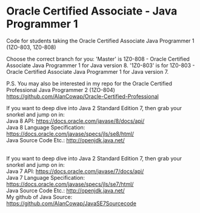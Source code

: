 # Oracle Certified Associate - Java Programmer 1
Code for students taking the Oracle Certified Associate Java Programmer 1 (1ZO-803, 1Z0-808)

Choose the correct branch for you:
'Master' is 1Z0-808 - Oracle Certified Associate Java Programmer 1 for Java version 8.
'1Z0-803' is for 1Z0-803 - Oracle Certified Associate Java Programmer 1 for Java version 7.

P.S.
You may also be interested in my repo for the Oracle Certified Professional Java Programmer 2 (1ZO-804) https://github.com/AlanCowap/Oracle-Certified-Professional

If you want to deep dive into Java 2 Standard Edition 7, then grab your snorkel and jump on in: <br>
Java 8 API:                     https://docs.oracle.com/javase/8/docs/api/ <br>
Java 8 Language Specification:  https://docs.oracle.com/javase/specs/jls/se8/html/ <br>
Java Source Code Etc.:          http://openjdk.java.net/ <br>
<br>


If you want to deep dive into Java 2 Standard Edition 7, then grab your snorkel and jump on in: <br>
Java 7 API:                     https://docs.oracle.com/javase/7/docs/api/ <br>
Java 7 Language Specification:  https://docs.oracle.com/javase/specs/jls/se7/html/ <br>
Java Source Code Etc.:          http://openjdk.java.net/ <br>
My github of Java Source:       https://github.com/AlanCowap/JavaSE7Sourcecode <br>
<br>

